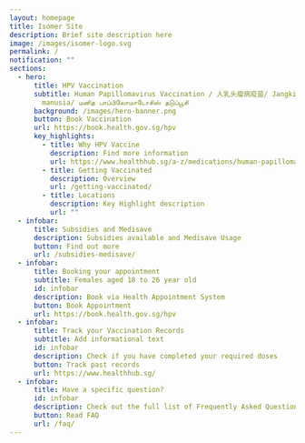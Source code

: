 ```yaml
---
layout: homepage
title: Isomer Site
description: Brief site description here
image: /images/isomer-logo.svg
permalink: /
notification: ""
sections:
  - hero:
      title: HPV Vaccination
      subtitle: Human Papillomavirus Vaccination / 人乳头瘤病疫苗/ Jangkitan papilomavirus
        manusia/ மனித பாப்பிலோமாடோசிஸ் தடுப்பூசி
      background: /images/hero-banner.png
      button: Book Vaccination
      url: https://book.health.gov.sg/hpv
      key_highlights:
        - title: Why HPV Vaccine
          description: Find more information
          url: https://www.healthhub.sg/a-z/medications/human-papillomavirus-hpv-vaccine#1
        - title: Getting Vaccinated
          description: Overview
          url: /getting-vaccinated/
        - title: Locations
          description: Key Highlight description
          url: ""
  - infobar:
      title: Subsidies and Medisave
      description: Subsidies available and Medisave Usage
      button: Find out more
      url: /subsidies-medisave/
  - infobar:
      title: Booking your appointment
      subtitle: Females aged 18 to 26 year old
      id: infobar
      description: Book via Health Appointment System
      button: Book Appointment
      url: https://book.health.gov.sg/hpv
  - infobar:
      title: Track your Vaccination Records
      subtitle: Add informational text
      id: infobar
      description: Check if you have completed your required doses
      button: Track past records
      url: https://www.healthhub.sg/
  - infobar:
      title: Have a specific question?
      id: infobar
      description: Check out the full list of Frequently Asked Questions
      button: Read FAQ
      url: /faq/
---
```

